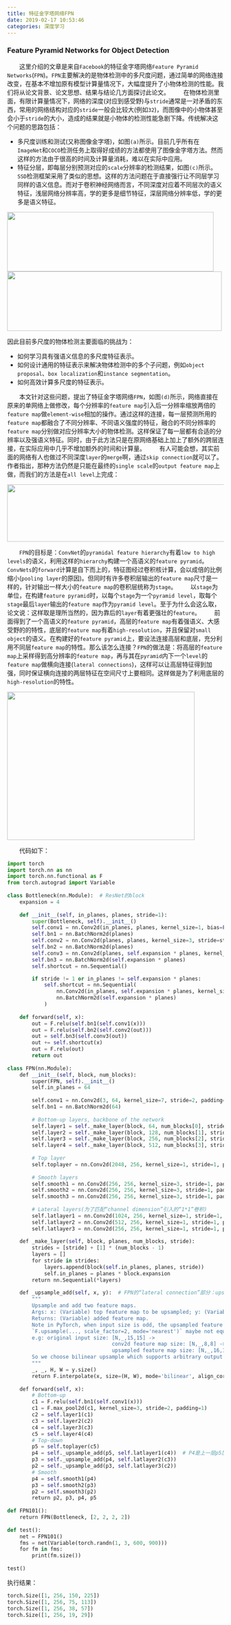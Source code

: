 ```yaml
---
title: 特征金字塔网络FPN
date: 2019-02-17 10:53:46
categories: 深度学习
---
```

### Feature Pyramid Networks for Object Detection

&emsp;&emsp;这里介绍的文章是来自`Facebook`的特征金字塔网络`Feature Pyramid Networks`(`FPN`)。`FPN`主要解决的是物体检测中的多尺度问题，通过简单的网络连接改变，在基本不增加原有模型计算量情况下，大幅度提升了小物体检测的性能。我们将从论文背景、论文思想、结果与结论几方面探讨此论文。
&emsp;&emsp;在物体检测里面，有限计算量情况下，网络的深度(对应到感受野)与`stride`通常是一对矛盾的东西，常用的网络结构对应的`stride`一般会比较大(例如`32`)，而图像中的小物体甚至会小于`stride`的大小，造成的结果就是小物体的检测性能急剧下降。传统解决这个问题的思路包括：

- 多尺度训练和测试(又称图像金字塔)，如图`(a)`所示。目前几乎所有在`ImageNet`和`COCO`检测任务上取得好成绩的方法都使用了图像金字塔方法。然而这样的方法由于很高的时间及计算量消耗，难以在实际中应用。
- 特征分层，即每层分别预测对应的`scale`分辨率的检测结果，如图`(c)`所示。`SSD`检测框架采用了类似的思想。这样的方法问题在于直接强行让不同层学习同样的语义信息。而对于卷积神经网络而言，不同深度对应着不同层次的语义特征，浅层网络分辨率高，学的更多是细节特征，深层网络分辨率低，学的更多是语义特征。

<img src="./特征金字塔网络FPN/1.png" height="138" width="480">

<img src="./特征金字塔网络FPN/2.png" height="138" width="499">

因此目前多尺度的物体检测主要面临的挑战为：

- 如何学习具有强语义信息的多尺度特征表示。
- 如何设计通用的特征表示来解决物体检测中的多个子问题，例如`object proposal`、`box localization`和`instance segmentation`。
- 如何高效计算多尺度的特征表示。

&emsp;&emsp;本文针对这些问题，提出了特征金字塔网络`FPN`，如图`(d)`所示，网络直接在原来的单网络上做修改，每个分辨率的`feature map`引入后一分辨率缩放两倍的`feature map`做`element-wise`相加的操作。通过这样的连接，每一层预测所用的`feature map`都融合了不同分辨率、不同语义强度的特征，融合的不同分辨率的`feature map`分别做对应分辨率大小的物体检测。这样保证了每一层都有合适的分辨率以及强语义特征。同时，由于此方法只是在原网络基础上加上了额外的跨层连接，在实际应用中几乎不增加额外的时间和计算量。
&emsp;&emsp;有人可能会想，其实前面的网络有人也做过不同深度`layer`的`merge`啊，通过`skip connection`就可以了。作者指出，那种方法仍然是只能在最终的`single scale`的`output feature map`上做，而我们的方法是在`all level`上完成：

<img src="./特征金字塔网络FPN/3.png" height="133" width="707">

&emsp;&emsp;`FPN`的目标是：`ConvNet`的`pyramidal feature hierarchy`有着`low to high levels`的语义，利用这样的`hierarchy`构建一个高语义的`feature pyramid`。`ConvNets`的`forward`计算是自下而上的，特征图经过卷积核计算，会以成倍的比例缩小(`pooling layer`的原因)。但同时有许多卷积层输出的`feature map`尺寸是一样的，针对输出一样大小的`feature map`的卷积层统称为`stage`。
&emsp;&emsp;以`stage`为单位，在构建`feature pyramid`时，以每个`stage`为一个`pyramid level`，取每个`stage`最后`layer`输出的`feature map`作为`pyramid level`。至于为什么会这么取，论文说：这样取是理所当然的，因为靠后的`layer`有着更强壮的`feature`。
&emsp;&emsp;前面得到了一个高语义的`feature pyramid`，高层的`feature map`有着强语义、大感受野的的特性，底层的`feature map`有着`high-resolution`，并且保留对`small object`的语义。在构建好的`feature pyramid`上，要设法连接高层和底层，充分利用不同层`feature map`的特性。那么该怎么连接？`FPN`的做法是：将高层的`feature map`上采样得到高分辨率的`feature map`，再与其在`pyramid`内下一个`level`的`feature map`做横向连接(`lateral connections`)，这样可以让高层特征得到加强，同时保证横向连接的两层特征在空间尺寸上要相同。这样做是为了利用底层的`high-resolution`的特性。

<img src="./特征金字塔网络FPN/4.png" height="344" width="436">

&emsp;&emsp;代码如下：

``` python
import torch
import torch.nn as nn
import torch.nn.functional as F
from torch.autograd import Variable
​
class Bottleneck(nn.Module):  # ResNet的block
    expansion = 4
​
    def __init__(self, in_planes, planes, stride=1):
        super(Bottleneck, self).__init__()
        self.conv1 = nn.Conv2d(in_planes, planes, kernel_size=1, bias=False)
        self.bn1 = nn.BatchNorm2d(planes)
        self.conv2 = nn.Conv2d(planes, planes, kernel_size=3, stride=stride, padding=1, bias=False)
        self.bn2 = nn.BatchNorm2d(planes)
        self.conv3 = nn.Conv2d(planes, self.expansion * planes, kernel_size=1, bias=False)
        self.bn3 = nn.BatchNorm2d(self.expansion * planes)
        self.shortcut = nn.Sequential()

        if stride != 1 or in_planes != self.expansion * planes:
            self.shortcut = nn.Sequential(
                nn.Conv2d(in_planes, self.expansion * planes, kernel_size=1, stride=stride, bias=False),
                nn.BatchNorm2d(self.expansion * planes)
            )
​
    def forward(self, x):
        out = F.relu(self.bn1(self.conv1(x)))
        out = F.relu(self.bn2(self.conv2(out)))
        out = self.bn3(self.conv3(out))
        out += self.shortcut(x)
        out = F.relu(out)
        return out
​
class FPN(nn.Module):
    def __init__(self, block, num_blocks):
        super(FPN, self).__init__()
        self.in_planes = 64
​
        self.conv1 = nn.Conv2d(3, 64, kernel_size=7, stride=2, padding=3, bias=False)
        self.bn1 = nn.BatchNorm2d(64)
​
        # Bottom-up layers, backbone of the network
        self.layer1 = self._make_layer(block, 64, num_blocks[0], stride=1)
        self.layer2 = self._make_layer(block, 128, num_blocks[1], stride=2)
        self.layer3 = self._make_layer(block, 256, num_blocks[2], stride=2)
        self.layer4 = self._make_layer(block, 512, num_blocks[3], stride=2)
​
        # Top layer
        self.toplayer = nn.Conv2d(2048, 256, kernel_size=1, stride=1, padding=0)  # Reduce channels
​
        # Smooth layers
        self.smooth1 = nn.Conv2d(256, 256, kernel_size=3, stride=1, padding=1)
        self.smooth2 = nn.Conv2d(256, 256, kernel_size=3, stride=1, padding=1)
        self.smooth3 = nn.Conv2d(256, 256, kernel_size=3, stride=1, padding=1)
​
        # Lateral layers(为了匹配“channel dimension”引入的“1*1”卷积)
        self.latlayer1 = nn.Conv2d(1024, 256, kernel_size=1, stride=1, padding=0)
        self.latlayer2 = nn.Conv2d(512, 256, kernel_size=1, stride=1, padding=0)
        self.latlayer3 = nn.Conv2d(256, 256, kernel_size=1, stride=1, padding=0)
​
    def _make_layer(self, block, planes, num_blocks, stride):
        strides = [stride] + [1] * (num_blocks - 1)
        layers = []
        for stride in strides:
            layers.append(block(self.in_planes, planes, stride))
            self.in_planes = planes * block.expansion
        return nn.Sequential(*layers)
​
    def _upsample_add(self, x, y):  # FPN的“lateral connection”部分：upsample以后，element-wise相加
        """
        Upsample and add two feature maps.
        Args: x: (Variable) top feature map to be upsampled; y: (Variable) lateral feature map.
        Returns: (Variable) added feature map.
        Note in PyTorch, when input size is odd, the upsampled feature map with
        `F.upsample(..., scale_factor=2, mode='nearest')` maybe not equal to the lateral feature map size.
        e.g: original input size: [N,_,15,15] ->
                                  conv2d feature map size: [N,_,8,8] ->
                                  upsampled feature map size: [N,_,16,16]
        So we choose bilinear upsample which supports arbitrary output sizes.
        """
        _, _, H, W = y.size()
        return F.interpolate(x, size=(H, W), mode='bilinear', align_corners=True) + y
​
    def forward(self, x):
        # Bottom-up
        c1 = F.relu(self.bn1(self.conv1(x)))
        c1 = F.max_pool2d(c1, kernel_size=3, stride=2, padding=1)
        c2 = self.layer1(c1)
        c3 = self.layer2(c2)
        c4 = self.layer3(c3)
        c5 = self.layer4(c4)
        # Top-down
        p5 = self.toplayer(c5)
        p4 = self._upsample_add(p5, self.latlayer1(c4))  # P4是上一层p5加上侧边来的c4
        p3 = self._upsample_add(p4, self.latlayer2(c3))
        p2 = self._upsample_add(p3, self.latlayer3(c2))
        # Smooth
        p4 = self.smooth1(p4)
        p3 = self.smooth2(p3)
        p2 = self.smooth3(p2)
        return p2, p3, p4, p5
​
def FPN101():
    return FPN(Bottleneck, [2, 2, 2, 2])
​
def test():
    net = FPN101()
    fms = net(Variable(torch.randn(1, 3, 600, 900)))
    for fm in fms:
        print(fm.size())
​
test()
```

执行结果：

``` python
torch.Size([1, 256, 150, 225])
torch.Size([1, 256, 75, 113])
torch.Size([1, 256, 38, 57])
torch.Size([1, 256, 19, 29])
```
